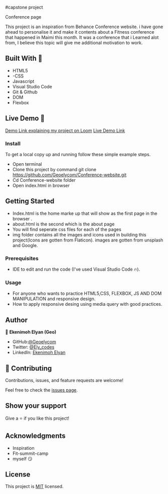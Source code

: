 #capstone project

Conference page

This project is an inspiration from Behance Conference website. i have gone ahead to personalise it and make it contents about a Fitness conference that happened in Maimi this month. It was a conference that i Learned alot from, I believe this topic will give me additional motivation to work.

## Built With 🔨

- HTML5
- -CSS
- Javascript
- Visual Studio Code
- Git & Github
- DOM
- Flexbox

## Live Demo 👀

[Demo Link explaining my project on Loom](https://loom.com/share/c6da5af4745446568cf53c42faa0ffa0)
[Live Demo Link]()

### Install

To get a local copy up and running follow these simple example steps.
- Open terminal
- Clone this project by command git clone https://github.com/Geoelycom/Conference-website.git
- Cd Conference-website folder
- Open index.html in browser

## Getting Started 
- Index.html is the home marke up that will show as the first page in the browser .
- about.html is the second which is the about page
- You will find seperate css files for each of the pages
- img folder contains all the images and icons used in building this project(Icons are gotten from Flaticon). images are gotten from unsplash and Google.

### Prerequisites

- IDE to edit and run the code (I've used Visual Studio Code 🔥).

### Usage

- For anyone who wants to practice HTML5,CSS, FLEXBOX, JS AND DOM MANIPULATION and responsive design.
- How to apply responsive desing using media query with good practices.

## Author

👤 **Ekenimoh Elyan (Geo)**

- GitHub:[@Geoelycom](https://github.com/Geoelycom)
- Twitter: [@Ely_codes](https://twitter.com/Ely_codes)
- LinkedIn: [Ekenimoh Elyan](https://www.linkedin.com/in/Ekenimoh_sumaila-elyan/)


## 🤝 Contributing

Contributions, issues, and feature requests are welcome!

Feel free to check the [issues page]().


## Show your support

Give a ⭐️ if you like this project!


## Acknowledgments


- Inspiration
- Fit-summit-camp 
- myself 😏

## License
This project is [MIT](./mit.md) licensed.
